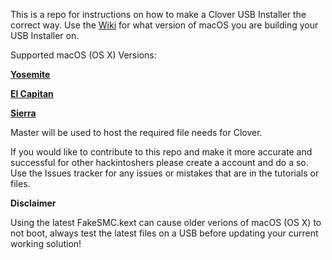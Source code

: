 This is a repo for instructions on how to make a Clover USB Installer the correct way. Use the [Wiki](http://ddi.hopto.org:3000/henry.brock/CloverInstall/wiki/_pages) for what version of macOS you are building your USB Installer on.

Supported macOS (OS X) Versions:

[**Yosemite**](http://ddi.hopto.org:3000/henry.brock/CloverInstall/wiki/Yosemite)

[**El Capitan**](http://ddi.hopto.org:3000/henry.brock/CloverInstall/wiki/El-Capitan)

[**Sierra**](http://ddi.hopto.org:3000/henry.brock/CloverInstall/wiki/Sierra)

Master will be used to host the required file needs for Clover.

If you would like to contribute to this repo and make it more accurate and successful for other hackintoshers please create a account and do a so. Use the Issues tracker for any issues or mistakes that are in the tutorials or files.


**Disclaimer**

Using the latest FakeSMC.kext can cause older verions of macOS (OS X) to not boot, always test the latest files on a USB before updating your current working solution!
